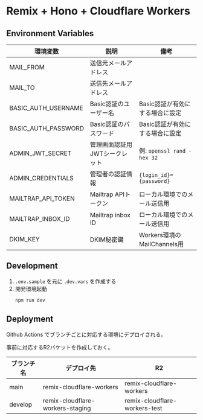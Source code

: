# Remix + Hono + Cloudflare Workers

## Environment Variables

| 環境変数            | 説明                          | 備考                            |
| ------------------- | ----------------------------- | ------------------------------- |
| MAIL_FROM           | 送信元メールアドレス          |                                 |
| MAIL_TO             | 送信先メールアドレス          |                                 |
| BASIC_AUTH_USERNAME | Basic認証のユーザー名         | Basic認証が有効にする場合に設定 |
| BASIC_AUTH_PASSWORD | Basic認証のパスワード         | Basic認証が有効にする場合に設定 |
| ADMIN_JWT_SECRET    | 管理画面認証用JWTシークレット | 例: `openssl rand -hex 32`      |
| ADMIN_CREDENTIALS   | 管理者の認証情報              | `{login_id}={password}`         |
| MAILTRAP_API_TOKEN  | Mailtrap APIトークン          | ローカル環境でのメール送信用    |
| MAILTRAP_INBOX_ID   | Mailtrap inbox ID             | ローカル環境でのメール送信用    |
| DKIM_KEY            | DKIM秘密鍵                    | Workers環境のMailChannels用     |

## Development

1. `.env.sample` を元に `.dev.vars` を作成する
2. 開発環境起動
   ```sh
   npm run dev
   ```

## Deployment

Github Actions でブランチごとに対応する環境にデプロイされる。

事前に対応するR2バケットを作成しておく。

| ブランチ名 | デプロイ先                       | R2                            |
| ---------- | -------------------------------- | ----------------------------- |
| main       | remix-cloudflare-workers         | remix-cloudflare-workers      |
| develop    | remix-cloudflare-workers-staging | remix-cloudflare-workers-test |
